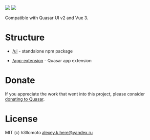 <img src="https://img.shields.io/npm/v/quasar-ui-quasar-phone-input.svg?label=quasar-ui-quasar-phone-input">
<img src="https://img.shields.io/npm/v/quasar-app-extension-quasar-phone-input.svg?label=quasar-app-extension-quasar-phone-input">

Compatible with Quasar UI v2 and Vue 3.

# Structure
* [/ui](ui) - standalone npm package

* [/app-extension](app-extension) - Quasar app extension


# Donate
If you appreciate the work that went into this project, please consider [donating to Quasar](https://donate.quasar.dev).

# License
MIT (c) h3llomoto <alexey.k.here@yandex.ru>
